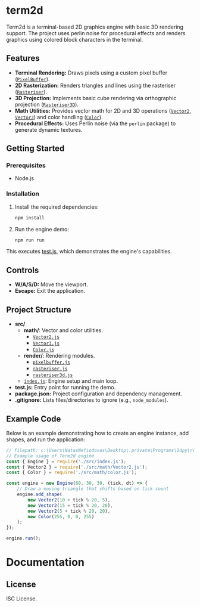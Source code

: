 # term2d

Term2d is a terminal-based 2D graphics engine with basic 3D rendering support. The project uses perlin noise for procedural effects and renders graphics using colored block characters in the terminal.

## Features

- **Terminal Rendering:** Draws pixels using a custom pixel buffer ([`PixelBuffer`](c:\Users\NatasNefiodovas\Desktop\.private\Programs\2dpy\src\render\pixelbuffer.js)).
- **2D Rasterization:** Renders triangles and lines using the rasteriser ([`Rasteriser`](c:\Users\NatasNefiodovas\Desktop\.private\Programs\2dpy\src\render\rasteriser.js)).
- **3D Projection:** Implements basic cube rendering via orthographic projection ([`Rasteriser3D`](c:\Users\NatasNefiodovas\Desktop\.private\Programs\2dpy\src\render\rasteriser3d.js)).
- **Math Utilities:** Provides vector math for 2D and 3D operations ([`Vector2`](c:\Users\NatasNefiodovas\Desktop\.private\Programs\2dpy\src\math\Vector2.js), [`Vector3`](c:\Users\NatasNefiodovas\Desktop\.private\Programs\2dpy\src\math\Vector3.js)) and color handling ([`Color`](c:\Users\NatasNefiodovas\Desktop\.private\Programs\2dpy\src\math\Color.js)).
- **Procedural Effects:** Uses Perlin noise (via the `perlin` package) to generate dynamic textures.

## Getting Started

### Prerequisites

- Node.js

### Installation

1. Install the required dependencies:

    ```sh
    npm install
    ```

2. Run the engine demo:

    ```sh
    npm run run
    ```

This executes [test.js](c:\Users\NatasNefiodovas\Desktop\.private\Programs\2dpy\test.js), which demonstrates the engine's capabilities.

## Controls

- **W/A/S/D:** Move the viewport.
- **Escape:** Exit the application.

## Project Structure

- **src/**
  - **math/**: Vector and color utilities.
    - [`Vector2.js`](c:\Users\NatasNefiodovas\Desktop\.private\Programs\2dpy\src\math\Vector2.js)
    - [`Vector3.js`](c:\Users\NatasNefiodovas\Desktop\.private\Programs\2dpy\src\math\Vector3.js)
    - [`Color.js`](c:\Users\NatasNefiodovas\Desktop\.private\Programs\2dpy\src\math\Color.js)
  - **render/**: Rendering modules.
    - [`pixelbuffer.js`](c:\Users\NatasNefiodovas\Desktop\.private\Programs\2dpy\src\render\pixelbuffer.js)
    - [`rasteriser.js`](c:\Users\NatasNefiodovas\Desktop\.private\Programs\2dpy\src\render\rasteriser.js)
    - [`rasteriser3d.js`](c:\Users\NatasNefiodovas\Desktop\.private\Programs\2dpy\src\render\rasteriser3d.js)
  - [`index.js`](c:\Users\NatasNefiodovas\Desktop\.private\Programs\2dpy\src\index.js): Engine setup and main loop.
- **test.js:** Entry point for running the demo.
- **package.json:** Project configuration and dependency management.
- **.gitignore:** Lists files/directories to ignore (e.g., `node_modules`).

## Example Code

Below is an example demonstrating how to create an engine instance, add shapes, and run the application:

````javascript
// filepath: c:\Users\NatasNefiodovas\Desktop\.private\Programs\2dpy\readme.md
// Example usage of Term2d engine
const { Engine } = require('./src/index.js');
const { Vector2 } = require('./src/math/Vector2.js');
const { Color } = require('./src/math/color.js');

const engine = new Engine(60, 30, 30, (tick, dt) => {
    // Draw a moving triangle that shifts based on tick count
    engine.add_shape(
        new Vector2(10 + tick % 20, 5),
        new Vector2(15 + tick % 20, 20),
        new Vector2(5 + tick % 20, 20),
        new Color(255, 0, 0, 255)
    );
});

engine.run();
````

# Documentation



## License

ISC License.